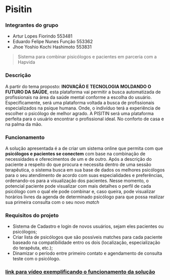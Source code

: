 # Pisitin

### Integrantes do grupo
- Artur Lopes Fiorindo 553481
- Eduardo Felipe Nunes Função 553362
- Jhoe Yoshio Kochi Hashimoto 553831

> Sistema para combinar pisicólogos e pacientes em parceria com a Hapvida

### Descrição
A partir do tema proposto: **INOVAÇÃO E TECNOLOGIA MOLDANDO O FUTURO DA SAÚDE**, esta plataforma vai permitir a busca automatizada de profissionais na área da saúde mental conforme a escolha do usuário. Especificamente, será uma plataforma voltada a busca de profissionais especializados na psique humana. Onde, o indivíduo terá a experiência de escolher o psicólogo de melhor agrado.
A PISITIN será uma plataforma perfeita para o usuário encontrar o profissional ideal. No conforto de casa e na palma da mão.

### Funcionamento
A solução apresentada é a de criar um sistema online que permita com que **psicólogos e pacientes se conectem** com base na combinação de necessidades e oferecimentos de um e de outro. Após a descrição do paciente a respeito do que procura e necessita dentro de uma sessão terapêutica, o sistema busca em sua base de dados os melhores psicólogos para o seu atendimento de acordo com suas especialidades e preferências, ordenando-os para a visualização dos pacientes. Nesse momento, o potencial paciente pode visualizar com mais detalhes o perfil de cada psicólogo com o qual ele pode combinar e, caso queira, pode visualizar horários livres da agenda de determinado psicólogo para que possa realizar sua primeira consulta com o seu novo *match*

### Requisitos do projeto
- Sistema de Cadastro e login de novos usuários, sejam eles pacientes ou psicólogos;
- Criar lista de psicólogos que são possíveis matches para cada paciente baseado na compatibilidade entro os dois (localização, especialização do terapêuta, etc.);
- Dinamizar o período entre primeiro contato e agendamento de consulta teste com o psicólogo.

### [link para vídeo exemplificando o funcionamento da solução](linkAqui)


